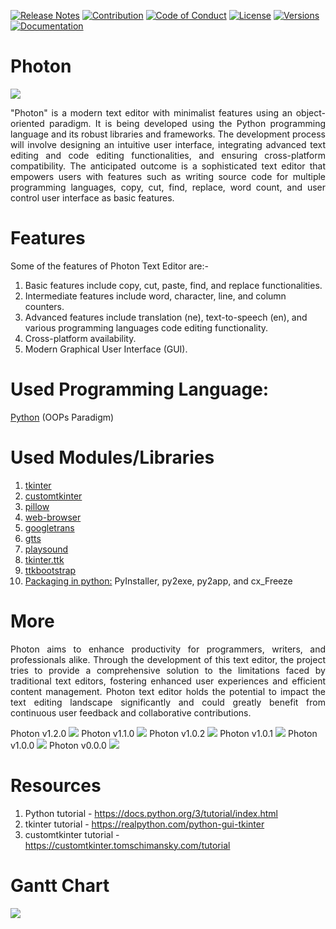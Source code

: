 [![Release Notes](https://img.shields.io/badge/releases-view-blue)](https://github.com/photontexteditor/Photon/releases)
[![Contribution](https://img.shields.io/badge/contribute-welcome-green)](https://github.com/photontexteditor/Photon/blob/main/CONTRIBUTING.md)
[![Code of Conduct](https://img.shields.io/badge/code%20of%20conduct-view-white)](https://github.com/photontexteditor/Photon/blob/main/CODE_OF_CONDUCT.md)
[![License](https://img.shields.io/badge/license-mit-red)](https://github.com/photontexteditor/Photon/blob/main/LICENSE)
[![Versions](https://img.shields.io/badge/versions-1.2.0-orange)](https://github.com/photontexteditor/Photon/tags)
[![Documentation](https://img.shields.io/badge/documentation-view-violet)](https://github.com/photontexteditor/Photon/blob/main/README.md)
# Photon
<img src="https://github.com/photontexteditor/Photon/blob/main/img/photon.jpg">
<p align="justify">"Photon" is a modern text editor with minimalist features using an object-oriented paradigm. It is being developed using the Python programming language and its robust libraries and frameworks. The development process will involve designing an intuitive user interface, integrating advanced text editing and code editing functionalities, and ensuring cross-platform compatibility. The anticipated outcome is a sophisticated text editor that empowers users with features such as writing source code for multiple programming languages, copy, cut, find, replace, word count, and user control user interface as basic features.</p>

# Features
Some of the features of Photon Text Editor are:-
1. Basic features include copy, cut, paste, find, and replace functionalities.
2. Intermediate features include word, character, line, and column counters.
3. Advanced features include translation (ne), text-to-speech (en), and various programming languages code editing functionality.
4. Cross-platform availability.
5. Modern Graphical User Interface (GUI).

# Used Programming Language:
[Python](https://www.python.org) (OOPs Paradigm)
# Used Modules/Libraries
1. [tkinter](https://docs.python.org/3/library/tk.html)
2. [customtkinter](https://customtkinter.tomschimansky.com/)
3. [pillow](https://pillow.readthedocs.io/en/stable/)
4. [web-browser](https://docs.python.org/3/library/webbrowser.html)
5. [googletrans](https://py-googletrans.readthedocs.io/en/latest/)
6. [gtts](https://gtts.readthedocs.io/en/latest/)
7. [playsound](https://pypi.org/project/playsound/) 
8. [tkinter.ttk](https://docs.python.org/3/library/tkinter.ttk.html)
9. [ttkbootstrap](https://ttkbootstrap.readthedocs.io/en/latest/)
10. [Packaging in python:](https://packaging.python.org/en/latest/overview/) PyInstaller, py2exe, py2app, and cx_Freeze

# More
<p align="justify">Photon aims to enhance productivity for programmers, writers, and professionals alike. Through the development of this text editor, the project tries to provide a comprehensive solution to the limitations faced by traditional text editors, fostering enhanced user experiences and efficient content management. Photon text editor holds the potential to impact the text editing landscape significantly and could greatly benefit from continuous user feedback and collaborative contributions.</p>

Photon v1.2.0
<img src="https://github.com/photontexteditor/Photon/blob/main/img/photonv120.png">
Photon v1.1.0
<img src="https://github.com/photontexteditor/Photon/blob/main/img/photonv110.png">
Photon v1.0.2
<img src="https://github.com/photontexteditor/Photon/blob/main/img/photonv102.png">
Photon v1.0.1
<img src="https://github.com/photontexteditor/Photon/blob/main/img/photonv101.png">
Photon v1.0.0
<img src="https://github.com/photontexteditor/Photon/blob/main/img/photonv100.png">
Photon v0.0.0
<img src="https://github.com/photontexteditor/Photon/blob/main/img/photonv000.png">

# Resources
1. Python tutorial - https://docs.python.org/3/tutorial/index.html
2. tkinter tutorial - https://realpython.com/python-gui-tkinter
3. customtkinter tutorial - https://customtkinter.tomschimansky.com/tutorial

# Gantt Chart
<img src="https://github.com/photontexteditor/Photon/blob/main/img/ganttchart.png">
